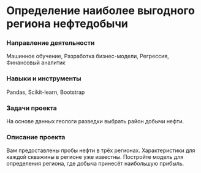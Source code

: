 # Определение наиболее выгодного региона нефтедобычи

### Направление деятельности

Машинное обучение, Разработка бизнес-модели, Регрессия, Финансовый аналитик

### Навыки и инструменты

Pandas, Scikit-learn, Bootstrap

### Задачи проекта

На основе данных геологи разведки выбрать район добычи нефти.

### Описание проекта

Вам предоставлены пробы нефти в трёх регионах. Характеристики для каждой скважины в регионе уже известны. Постройте модель для определения региона, где добыча принесёт наибольшую прибыль. 
